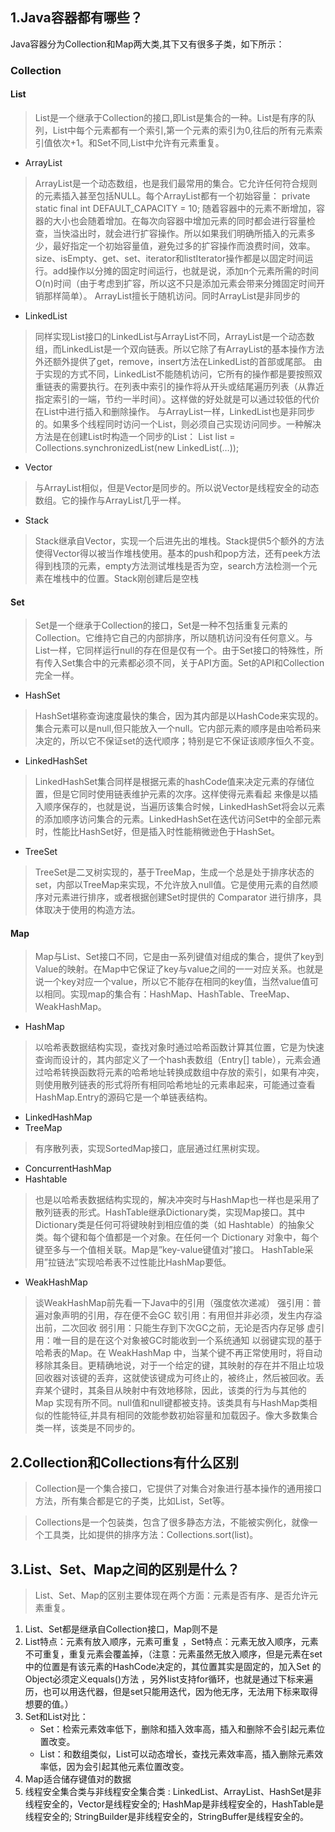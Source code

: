 ## 1.Java容器都有哪些？
Java容器分为Collection和Map两大类,其下又有很多子类，如下所示：
### Collection
#### List
> List是一个继承于Collection的接口,即List是集合的一种。List是有序的队列，List中每个元素都有一个索引,第一个元素的索引为0,往后的所有元素索引值依次+1。和Set不同,List中允许有元素重复。

- ArrayList
> ArrayList是一个动态数组，也是我们最常用的集合。它允许任何符合规则的元素插入甚至包括NULL。每个ArrayList都有一个初始容量：
private static final int DEFAULT_CAPACITY = 10;
随着容器中的元素不断增加，容器的大小也会随着增加。在每次向容器中增加元素的同时都会进行容量检查，当快溢出时，就会进行扩容操作。所以如果我们明确所插入的元素多少，最好指定一个初始容量值，避免过多的扩容操作而浪费时间，效率。
size、isEmpty、get、set、iterator和listIterator操作都是以固定时间运行。add操作以分摊的固定时间运行，也就是说，添加n个元素所需的时间O(n)时间（由于考虑到扩容，所以这不只是添加元素会带来分摊固定时间开销那样简单）。
ArrayList擅长于随机访问。同时ArrayList是非同步的

- LinkedList
> 同样实现List接口的LinkedList与ArrayList不同，ArrayList是一个动态数组，而LinkedList是一个双向链表。所以它除了有ArrayList的基本操作方法外还额外提供了get，remove，insert方法在LinkedList的首部或尾部。
由于实现的方式不同，LinkedList不能随机访问，它所有的操作都是要按照双重链表的需要执行。在列表中索引的操作将从开头或结尾遍历列表（从靠近指定索引的一端，节约一半时间）。这样做的好处就是可以通过较低的代价在List中进行插入和删除操作。
与ArrayList一样，LinkedList也是非同步的。如果多个线程同时访问一个List，则必须自己实现访问同步。一种解决方法是在创建List时构造一个同步的List：
List list = Collections.synchronizedList(new LinkedList(…));

- Vector
> 与ArrayList相似，但是Vector是同步的。所以说Vector是线程安全的动态数组。它的操作与ArrayList几乎一样。

- Stack
> Stack继承自Vector，实现一个后进先出的堆栈。Stack提供5个额外的方法使得Vector得以被当作堆栈使用。基本的push和pop方法，还有peek方法得到栈顶的元素，empty方法测试堆栈是否为空，search方法检测一个元素在堆栈中的位置。Stack刚创建后是空栈

#### Set
> Set是一个继承于Collection的接口，Set是一种不包括重复元素的Collection。它维持它自己的内部排序，所以随机访问没有任何意义。与List一样，它同样运行null的存在但是仅有一个。由于Set接口的特殊性，所有传入Set集合中的元素都必须不同，关于API方面。Set的API和Collection完全一样。
- HashSet
> HashSet堪称查询速度最快的集合，因为其内部是以HashCode来实现的。集合元素可以是null,但只能放入一个null。它内部元素的顺序是由哈希码来决定的，所以它不保证set的迭代顺序；特别是它不保证该顺序恒久不变。
- LinkedHashSet
> LinkedHashSet集合同样是根据元素的hashCode值来决定元素的存储位置，但是它同时使用链表维护元素的次序。这样使得元素看起 来像是以插入顺序保存的，也就是说，当遍历该集合时候，LinkedHashSet将会以元素的添加顺序访问集合的元素。LinkedHashSet在迭代访问Set中的全部元素时，性能比HashSet好，但是插入时性能稍微逊色于HashSet。
- TreeSet
> TreeSet是二叉树实现的，基于TreeMap，生成一个总是处于排序状态的set，内部以TreeMap来实现，不允许放入null值。它是使用元素的自然顺序对元素进行排序，或者根据创建Set时提供的 Comparator 进行排序，具体取决于使用的构造方法。
#### Map
> Map与List、Set接口不同，它是由一系列键值对组成的集合，提供了key到Value的映射。在Map中它保证了key与value之间的一一对应关系。也就是说一个key对应一个value，所以它不能存在相同的key值，当然value值可以相同。实现map的集合有：HashMap、HashTable、TreeMap、WeakHashMap。
- HashMap
> 以哈希表数据结构实现，查找对象时通过哈希函数计算其位置，它是为快速查询而设计的，其内部定义了一个hash表数组（Entry[] table），元素会通过哈希转换函数将元素的哈希地址转换成数组中存放的索引，如果有冲突，则使用散列链表的形式将所有相同哈希地址的元素串起来，可能通过查看HashMap.Entry的源码它是一个单链表结构。
- LinkedHashMap
- TreeMap
> 有序散列表，实现SortedMap接口，底层通过红黑树实现。
- ConcurrentHashMap
- Hashtable
> 也是以哈希表数据结构实现的，解决冲突时与HashMap也一样也是采用了散列链表的形式。HashTable继承Dictionary类，实现Map接口。其中Dictionary类是任何可将键映射到相应值的类（如 Hashtable）的抽象父类。每个键和每个值都是一个对象。在任何一个 Dictionary 对象中，每个键至多与一个值相关联。Map是”key-value键值对”接口。 HashTable采用”拉链法”实现哈希表不过性能比HashMap要低。
- WeakHashMap
> 谈WeakHashMap前先看一下Java中的引用（强度依次递减）
强引用：普遍对象声明的引用，存在便不会GC
软引用：有用但并非必须，发生内存溢出前，二次回收
弱引用：只能生存到下次GC之前，无论是否内存足够
虚引用：唯一目的是在这个对象被GC时能收到一个系统通知
以弱键实现的基于哈希表的Map。在 WeakHashMap 中，当某个键不再正常使用时，将自动移除其条目。更精确地说，对于一个给定的键，其映射的存在并不阻止垃圾回收器对该键的丢弃，这就使该键成为可终止的，被终止，然后被回收。丢弃某个键时，其条目从映射中有效地移除，因此，该类的行为与其他的 Map 实现有所不同。null值和null键都被支持。该类具有与HashMap类相似的性能特征,并具有相同的效能参数初始容量和加载因子。像大多数集合类一样，该类是不同步的。  

## 2.Collection和Collections有什么区别
> Collection是一个集合接口，它提供了对集合对象进行基本操作的通用接口方法，所有集合都是它的子类，比如List，Set等。

> Collections是一个包装类，包含了很多静态方法，不能被实例化，就像一个工具类，比如提供的排序方法：Collections.sort(list)。

## 3.List、Set、Map之间的区别是什么？
> List、Set、Map的区别主要体现在两个方面：元素是否有序、是否允许元素重复。
1. List、Set都是继承自Collection接口，Map则不是
2. List特点：元素有放入顺序，元素可重复 ，Set特点：元素无放入顺序，元素不可重复，重复元素会覆盖掉，（注意：元素虽然无放入顺序，但是元素在set中的位置是有该元素的HashCode决定的，其位置其实是固定的，加入Set 的Object必须定义equals()方法 ，另外list支持for循环，也就是通过下标来遍历，也可以用迭代器，但是set只能用迭代，因为他无序，无法用下标来取得想要的值。） 
3. Set和List对比： 
    - Set：检索元素效率低下，删除和插入效率高，插入和删除不会引起元素位置改变。 
    - List：和数组类似，List可以动态增长，查找元素效率高，插入删除元素效率低，因为会引起其他元素位置改变。 
4. Map适合储存键值对的数据
5. 线程安全集合类与非线程安全集合类 :
LinkedList、ArrayList、HashSet是非线程安全的，Vector是线程安全的;
HashMap是非线程安全的，HashTable是线程安全的;
StringBuilder是非线程安全的，StringBuffer是线程安全的。

